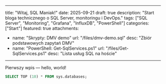 
---
title: "Witaj, SQL Maniak!"
date: 2025-09-21
draft: true
description: "Start bloga technicznego o SQL Server, monitoringu i DevOps."
tags: ["SQL Server", "Monitoring", "Grafana", "InfluxDB", "PowerShell"]
categories: ["Start"]
featured: true
attachments:
  - name: "Skrypty: DMV demo"
    url: "/files/dmv-demo.sql"
    desc: "Zbiór podstawowych zapytań DMV"
  - name: "PowerShell: Get-SqlServices.ps1"
    url: "/files/Get-SqlServices.ps1"
    desc: "Lista usług SQL na hoście"
---

Pierwszy wpis — hello, world!

```sql
SELECT TOP (10) * FROM sys.databases;
```
